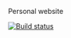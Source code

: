 Personal website

[![Build status](https://dev.azure.com/jacobwilliambutler/jbutler_io/_apis/build/status/jacobbutler%20-%20CI)](https://dev.azure.com/jacobwilliambutler/jbutler_io/_build/latest?definitionId=2)
